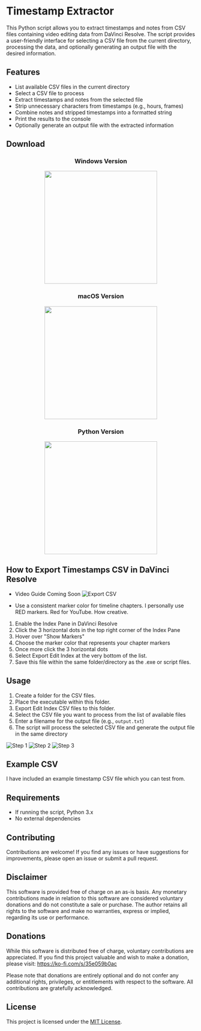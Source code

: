 # Timestamp Extractor

This Python script allows you to extract timestamps and notes from CSV files containing video editing data from DaVinci Resolve. The script provides a user-friendly interface for selecting a CSV file from the current directory, processing the data, and optionally generating an output file with the desired information.

## Features

- List available CSV files in the current directory
- Select a CSV file to process
- Extract timestamps and notes from the selected file
- Strip unnecessary characters from timestamps (e.g., hours, frames)
- Combine notes and stripped timestamps into a formatted string
- Print the results to the console
- Optionally generate an output file with the extracted information

## Download

### <p align='center'> Windows Version <br> <p align='center'> [<img src="https://img.shields.io/badge/Free-Download-blue?style=plastic&logo=windows&logoColor=white&label=Free" width="300">](https://github.com/thesleepingsage/DaVinci-Resolve-Timestamp-Extractor/releases/download/v2.5/Release_Windows.zip)  <p align='center'>


### <p align='center'> macOS Version <br> <p align='center'> [<img src="https://img.shields.io/badge/Free-Download-blue?style=plastic&logo=apple&logoColor=white&label=Free" width="300">](https://github.com/thesleepingsage/DaVinci-Resolve-Timestamp-Extractor/releases/download/v2.5/Release_macOS.zip)  <p align='center'>

### <p align='center'> Python Version <br> <p align='center'> [<img src="https://img.shields.io/badge/Free-Download-blue?style=plastic&logo=python&logoColor=white&label=Free" width="300">](https://github.com/thesleepingsage/DaVinci-Resolve-Timestamp-Extractor/releases/download/v2.5/Scripts.zip)  <p align='center'>


## How to Export Timestamps CSV in DaVinci Resolve

- Video Guide Coming Soon
![Export CSV](https://i.imgur.com/qw3xKwr.png)

- Use a consistent marker color for timeline chapters. I personally use RED markers. Red for YouTube. How creative.
1. Enable the Index Pane in DaVinci Resolve
2. Click the 3 horizontal dots in the top right corner of the Index Pane
3. Hover over "Show Markers"
4. Choose the marker color that represents your chapter markers
5. Once more click the 3 horizontal dots
6. Select Export Edit Index at the very bottom of the list.
7. Save this file within the same folder/directory as the .exe or script files.

## Usage

1. Create a folder for the CSV files.
2. Place the executable within this folder.
3. Export Edit Index CSV files to this folder.
4. Select the CSV file you want to process from the list of available files
5. Enter a filename for the output file (e.g., `output.txt`)
6. The script will process the selected CSV file and generate the output file in the same directory

![Step 1](https://i.imgur.com/61Zdtsa.png)
![Step 2](https://i.imgur.com/A1GzcdI.png)
![Step 3](https://i.imgur.com/1lHH7OO.png)

## Example CSV

I have included an example timestamp CSV file which you can test from.

## Requirements

- If running the script, Python 3.x
- No external dependencies

## Contributing

Contributions are welcome! If you find any issues or have suggestions for improvements, please open an issue or submit a pull request.

## Disclaimer

This software is provided free of charge on an as-is basis. Any monetary contributions made in relation to this software are considered voluntary donations and do not constitute a sale or purchase. The author retains all rights to the software and make no warranties, express or implied, regarding its use or performance.

## Donations

While this software is distributed free of charge, voluntary contributions are appreciated. If you find this project valuable and wish to make a donation, please visit: https://ko-fi.com/s/35e059b0ac

Please note that donations are entirely optional and do not confer any additional rights, privileges, or entitlements with respect to the software. All contributions are gratefully acknowledged.

## License

This project is licensed under the [MIT License](LICENSE).